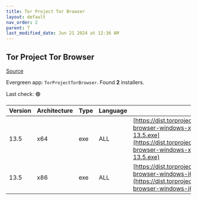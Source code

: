 ```yaml
---
title: Tor Project Tor Browser
layout: default
nav_order: 2
parent: T
last_modified_date: Jun 21 2024 at 12:36 AM
---
```


## Tor Project Tor Browser

[Source](https://www.torproject.org/)

Evergreen app: `TorProjectTorBrowser`. Found **2** installers.

Last check: 🟢

| Version | Architecture | Type | Language | URI                                                                                                                                                                                  |
| ------- | ------------ | ---- | -------- | ------------------------------------------------------------------------------------------------------------------------------------------------------------------------------------ |
| 13.5    | x64          | exe  | ALL      | [https://dist.torproject.org/torbrowser/13.5/tor-browser-windows-x86_64-portable-13.5.exe](https://dist.torproject.org/torbrowser/13.5/tor-browser-windows-x86_64-portable-13.5.exe) |
| 13.5    | x86          | exe  | ALL      | [https://dist.torproject.org/torbrowser/13.5/tor-browser-windows-i686-portable-13.5.exe](https://dist.torproject.org/torbrowser/13.5/tor-browser-windows-i686-portable-13.5.exe)     |
